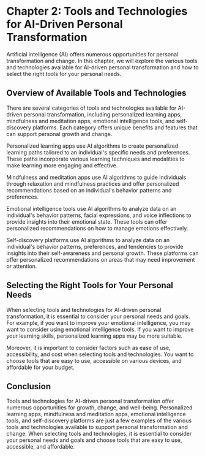 Chapter 2: Tools and Technologies for AI-Driven Personal Transformation
=======================================================================

Artificial intelligence (AI) offers numerous opportunities for personal transformation and change. In this chapter, we will explore the various tools and technologies available for AI-driven personal transformation and how to select the right tools for your personal needs.

Overview of Available Tools and Technologies
--------------------------------------------

There are several categories of tools and technologies available for AI-driven personal transformation, including personalized learning apps, mindfulness and meditation apps, emotional intelligence tools, and self-discovery platforms. Each category offers unique benefits and features that can support personal growth and change.

Personalized learning apps use AI algorithms to create personalized learning paths tailored to an individual's specific needs and preferences. These paths incorporate various learning techniques and modalities to make learning more engaging and effective.

Mindfulness and meditation apps use AI algorithms to guide individuals through relaxation and mindfulness practices and offer personalized recommendations based on an individual's behavior patterns and preferences.

Emotional intelligence tools use AI algorithms to analyze data on an individual's behavior patterns, facial expressions, and voice inflections to provide insights into their emotional state. These tools can offer personalized recommendations on how to manage emotions effectively.

Self-discovery platforms use AI algorithms to analyze data on an individual's behavior patterns, preferences, and tendencies to provide insights into their self-awareness and personal growth. These platforms can offer personalized recommendations on areas that may need improvement or attention.

Selecting the Right Tools for Your Personal Needs
-------------------------------------------------

When selecting tools and technologies for AI-driven personal transformation, it is essential to consider your personal needs and goals. For example, if you want to improve your emotional intelligence, you may want to consider using emotional intelligence tools. If you want to improve your learning skills, personalized learning apps may be more suitable.

Moreover, it is important to consider factors such as ease of use, accessibility, and cost when selecting tools and technologies. You want to choose tools that are easy to use, accessible on various devices, and affordable for your budget.

Conclusion
----------

Tools and technologies for AI-driven personal transformation offer numerous opportunities for growth, change, and well-being. Personalized learning apps, mindfulness and meditation apps, emotional intelligence tools, and self-discovery platforms are just a few examples of the various tools and technologies available to support personal transformation and change. When selecting tools and technologies, it is essential to consider your personal needs and goals and choose tools that are easy to use, accessible, and affordable.
